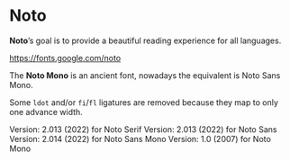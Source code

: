 # Noto

**Noto**’s goal is to provide a beautiful reading experience for all languages.

https://fonts.google.com/noto

The **Noto Mono** is an ancient font, nowadays the equivalent is Noto Sans Mono.

Some `ldot` and/or `fi`/`fl` ligatures are removed because they map to only one advance width.

Version: 2.013 (2022) for Noto Serif
Version: 2.013 (2022) for Noto Sans
Version: 2.014 (2022) for Noto Sans Mono
Version: 1.0 (2007) for Noto Mono

